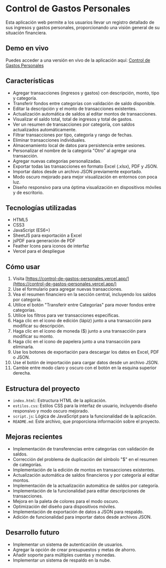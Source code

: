 # Control de Gastos Personales

Esta aplicación web permite a los usuarios llevar un registro detallado de sus ingresos y gastos personales, proporcionando una visión general de su situación financiera.

## Demo en vivo

Puedes acceder a una versión en vivo de la aplicación aquí: [Control de Gastos Personales](https://control-de-gastos-personales.vercel.app/)

## Características

- Agregar transacciones (ingresos y gastos) con descripción, monto, tipo y categoría.
- Transferir fondos entre categorías con validación de saldo disponible.
- Editar la descripción y el monto de transacciones existentes.
- Actualización automática de saldos al editar montos de transacciones.
- Visualizar el saldo total, total de ingresos y total de gastos.
- Ver un resumen de transacciones por categoría, con saldos actualizados automáticamente.
- Filtrar transacciones por tipo, categoría y rango de fechas.
- Eliminar transacciones individuales.
- Almacenamiento local de datos para persistencia entre sesiones.
- Personalizar el nombre de la categoría "Otro" al agregar una transacción.
- Agregar nuevas categorías personalizadas.
- Exportar todas las transacciones en formato Excel (.xlsx), PDF y JSON.
- Importar datos desde un archivo JSON previamente exportado.
- Modo oscuro mejorado para mejor visualización en entornos con poca luz.
- Diseño responsivo para una óptima visualización en dispositivos móviles y de escritorio.

## Tecnologías utilizadas

- HTML5
- CSS3
- JavaScript (ES6+)
- SheetJS para exportación a Excel
- jsPDF para generación de PDF
- Feather Icons para iconos de interfaz
- Vercel para el despliegue

## Cómo usar

1. Visita [https://control-de-gastos-personales.vercel.app/](https://control-de-gastos-personales.vercel.app/)
2. Use el formulario para agregar nuevas transacciones.
3. Vea el resumen financiero en la sección central, incluyendo los saldos por categoría.
4. Utilice el botón "Transferir entre Categorías" para mover fondos entre categorías.
5. Utilice los filtros para ver transacciones específicas.
6. Haga clic en el icono de edición (lápiz) junto a una transacción para modificar su descripción.
7. Haga clic en el icono de moneda ($) junto a una transacción para modificar su monto.
8. Haga clic en el icono de papelera junto a una transacción para eliminarla.
9. Use los botones de exportación para descargar los datos en Excel, PDF o JSON.
10. Use el botón de importación para cargar datos desde un archivo JSON.
11. Cambie entre modo claro y oscuro con el botón en la esquina superior derecha.

## Estructura del proyecto

- `index.html`: Estructura HTML de la aplicación.
- `estilos.css`: Estilos CSS para la interfaz de usuario, incluyendo diseño responsivo y modo oscuro mejorado.
- `script.js`: Lógica de JavaScript para la funcionalidad de la aplicación.
- `README.md`: Este archivo, que proporciona información sobre el proyecto.

## Mejoras recientes

- Implementación de transferencias entre categorías con validación de saldos.
- Corrección del problema de duplicación del símbolo "$" en el resumen de categorías.
- Implementación de la edición de montos en transacciones existentes.
- Actualización automática de saldos financieros y por categoría al editar montos.
- Implementación de la actualización automática de saldos por categoría.
- Implementación de la funcionalidad para editar descripciones de transacciones.
- Mejora en la paleta de colores para el modo oscuro.
- Optimización del diseño para dispositivos móviles.
- Implementación de exportación de datos a JSON para respaldo.
- Adición de funcionalidad para importar datos desde archivos JSON.

## Desarrollo futuro

- Implementar un sistema de autenticación de usuarios.
- Agregar la opción de crear presupuestos y metas de ahorro.
- Añadir soporte para múltiples cuentas y monedas.
- Implementar un sistema de respaldo en la nube.
